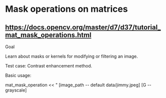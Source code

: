 #  Mask operations on matrices
## https://docs.opencv.org/master/d7/d37/tutorial_mat_mask_operations.html

Goal

Learn about masks or kernels for modifying or filtering an image.

Test case: Contrast enhancement method.

Basic usage:

mat_mask_operation << " [image_path -- default data/jimmy.jpeg] [G -- grayscale]
